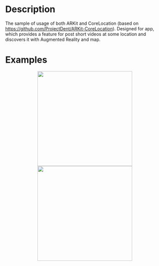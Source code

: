 # Description 
The sample of usage of both ARKit and CoreLocation (based on https://github.com/ProjectDent/ARKit-CoreLocation). 
Designed for app, which provides a feature for post short videos at some location and discovers it with Augmented Reality 
and map.

# Examples

<p align="center">
  <img src=https://github.com/SergeyMobile/ARKit-CoreLocation-sample/blob/master/Screens/IMG_3543.PNG width="300">
  <img src=https://github.com/SergeyMobile/ARKit-CoreLocation-sample/blob/master/Screens/IMG_3477.PNG width="300">
</p>

